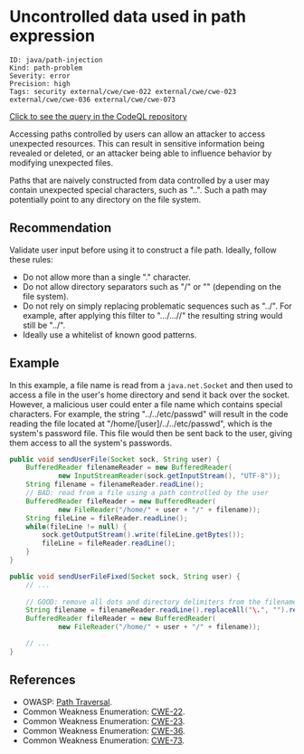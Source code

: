 # Uncontrolled data used in path expression

```
ID: java/path-injection
Kind: path-problem
Severity: error
Precision: high
Tags: security external/cwe/cwe-022 external/cwe/cwe-023 external/cwe/cwe-036 external/cwe/cwe-073

```
[Click to see the query in the CodeQL repository](https://github.com/github/codeql/tree/main/java/ql/src/Security/CWE/CWE-022/TaintedPath.ql)

Accessing paths controlled by users can allow an attacker to access unexpected resources. This can result in sensitive information being revealed or deleted, or an attacker being able to influence behavior by modifying unexpected files.

Paths that are naively constructed from data controlled by a user may contain unexpected special characters, such as "..". Such a path may potentially point to any directory on the file system.


## Recommendation
Validate user input before using it to construct a file path. Ideally, follow these rules:

* Do not allow more than a single "." character.
* Do not allow directory separators such as "/" or "\" (depending on the file system).
* Do not rely on simply replacing problematic sequences such as "../". For example, after applying this filter to ".../...//" the resulting string would still be "../".
* Ideally use a whitelist of known good patterns.

## Example
In this example, a file name is read from a `java.net.Socket` and then used to access a file in the user's home directory and send it back over the socket. However, a malicious user could enter a file name which contains special characters. For example, the string "../../etc/passwd" will result in the code reading the file located at "/home/[user]/../../etc/passwd", which is the system's password file. This file would then be sent back to the user, giving them access to all the system's passwords.


```java
public void sendUserFile(Socket sock, String user) {
	BufferedReader filenameReader = new BufferedReader(
			new InputStreamReader(sock.getInputStream(), "UTF-8"));
	String filename = filenameReader.readLine();
	// BAD: read from a file using a path controlled by the user
	BufferedReader fileReader = new BufferedReader(
			new FileReader("/home/" + user + "/" + filename));
	String fileLine = fileReader.readLine();
	while(fileLine != null) {
		sock.getOutputStream().write(fileLine.getBytes());
		fileLine = fileReader.readLine();
	}
}

public void sendUserFileFixed(Socket sock, String user) {
	// ...
	
	// GOOD: remove all dots and directory delimiters from the filename before using
	String filename = filenameReader.readLine().replaceAll("\.", "").replaceAll("/", "");
	BufferedReader fileReader = new BufferedReader(
			new FileReader("/home/" + user + "/" + filename));

	// ...
}
```

## References
* OWASP: [Path Traversal](https://www.owasp.org/index.php/Path_traversal).
* Common Weakness Enumeration: [CWE-22](https://cwe.mitre.org/data/definitions/22.html).
* Common Weakness Enumeration: [CWE-23](https://cwe.mitre.org/data/definitions/23.html).
* Common Weakness Enumeration: [CWE-36](https://cwe.mitre.org/data/definitions/36.html).
* Common Weakness Enumeration: [CWE-73](https://cwe.mitre.org/data/definitions/73.html).